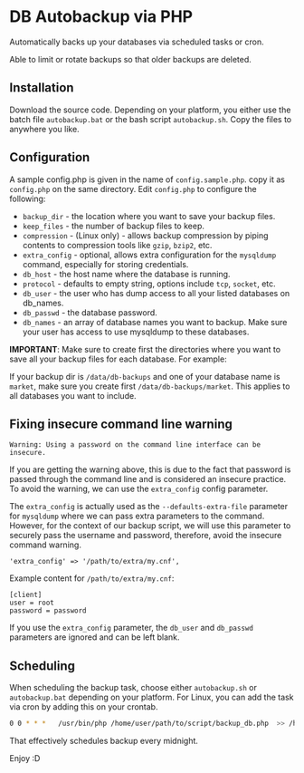 # DB Autobackup via PHP

Automatically backs up your databases via scheduled tasks or cron.

Able to limit or rotate backups so that older backups are deleted.

## Installation

Download the source code. Depending on your platform, you either use the batch file `autobackup.bat`
or the bash script `autobackup.sh`. Copy the files to anywhere you like.

## Configuration

A sample config.php is given in the name of `config.sample.php`. copy it as `config.php`
on the same directory. Edit `config.php` to configure the following:

* `backup_dir` - the location where you want to save your backup files.
* `keep_files` - the number of backup files to keep.
* `compression` - (Linux only) - allows backup compression by piping contents to compression tools like `gzip`, `bzip2`, etc.
* `extra_config` - optional, allows extra configuration for the `mysqldump` command, especially for storing credentials.
* `db_host` - the host name where the database is running.
* `protocol` - defaults to empty string, options include `tcp`, `socket`, etc.
* `db_user` - the user who has dump access to all your listed databases on db_names.
* `db_passwd` - the database password. 
* `db_names` - an array of database names you want to backup. Make sure your user has access to use mysqldump to these databases.

__IMPORTANT__: Make sure to create first the directories where you want to save all your backup files for each database. For example:

If your backup dir is `/data/db-backups` and one of your database name is `market`, make sure you create first
`/data/db-backups/market`. This applies to all databases you want to include.

## Fixing insecure command line warning

```text
Warning: Using a password on the command line interface can be insecure.
```

If you are getting the warning above, this is due to the fact that password
is passed through the command line and is considered an insecure practice.
To avoid the warning, we can use the `extra_config` config parameter.

The `extra_config` is actually used as the `--defaults-extra-file` parameter for
`mysqldump` where we can pass extra parameters to the command. However, for the context
of our backup script, we will use this parameter to securely pass the username
and password, therefore, avoid the insecure command warning.

```text
'extra_config' => '/path/to/extra/my.cnf',
```

Example content for `/path/to/extra/my.cnf`:

```text
[client]
user = root
password = password
```

If you use the `extra_config` parameter, the `db_user` and `db_passwd` parameters
are ignored and can be left blank.

## Scheduling

When scheduling the backup task, choose either `autobackup.sh` or `autobackup.bat`
depending on your platform. For Linux, you can add the task via cron by adding
this on your crontab.

```bash
0 0 * * *   /usr/bin/php /home/user/path/to/script/backup_db.php  >> /home/user/dbautobackup.log 2>&1
```

That effectively schedules backup every midnight.

Enjoy :D

